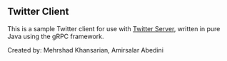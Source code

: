 ## Twitter Client

This is a sample Twitter client for use with [Twitter Server][1], written in pure Java using the gRPC framework.

Created by: Mehrshad Khansarian, Amirsalar Abedini

[1]: https://github.com/mehrshad-kh/Server

